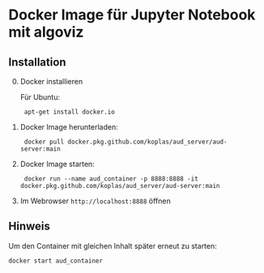 # Docker Image für Jupyter Notebook mit algoviz

## Installation

0. Docker installieren

    Für Ubuntu:

        apt-get install docker.io

1. Docker Image herunterladen:

        docker pull docker.pkg.github.com/koplas/aud_server/aud-server:main

2. Docker Image starten:

        docker run --name aud_container -p 8888:8888 -it docker.pkg.github.com/koplas/aud_server/aud-server:main

3. Im Webrowser `http://localhost:8888` öffnen

## Hinweis

Um den Container mit gleichen Inhalt später erneut zu starten:

    docker start aud_container
